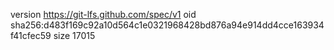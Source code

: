 version https://git-lfs.github.com/spec/v1
oid sha256:d483f169c92a10d564c1e0321968428bd876a94e914dd4cce163934f41cfec59
size 17015
